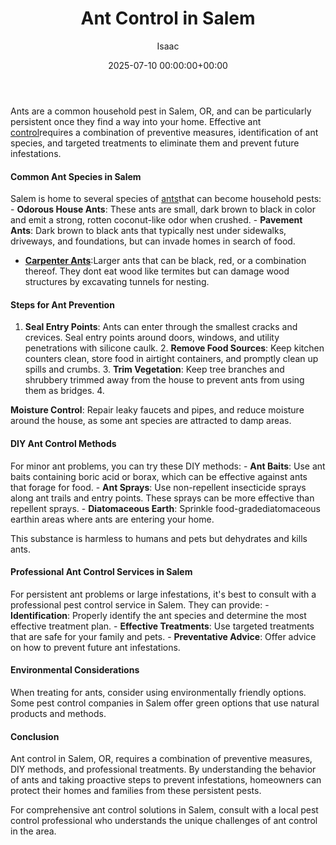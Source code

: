 ﻿---
title: Ant Control in Salem
description: Ants are a common household pest in Salem, OR, and can be particularly persistent once they find a way into your home. Effective ant control requires a...
slug: /ant-control-in-salem/
date: 2025-07-10 00:00:00+00:00
lastmod: 2025-07-10 00:00:00+03:00
author: Isaac
categories:

- Ants

- Guide

- Salem
tags:

- ants

- ant

- control
layout: post
---

Ants are a common household pest in Salem, OR, and can be particularly persistent once they find a way into your home. Effective ant [control](https://pestpolicy.com/ant-control-in-bellingham/)requires a combination of preventive measures, identification of ant species, and targeted treatments to eliminate them and prevent future infestations.

####  Common Ant Species in Salem

Salem is home to several species of [ants](https://pestpolicy.com/ant-control-in-federal-way/)that can become household pests: - **Odorous House Ants**: These ants are small, dark brown to black in color and emit a strong, rotten coconut-like odor when crushed. - **Pavement Ants**: Dark brown to black ants that typically nest under sidewalks, driveways, and foundations, but can invade homes in search of food.

- [**Carpenter Ants**](https://pestpolicy.com/what-attracts-carpenter-ants-in-a-home/):Larger ants that can be black, red, or a combination thereof. They dont eat wood like termites but can damage wood structures by excavating tunnels for nesting.

####  Steps for Ant Prevention

1. **Seal Entry Points**: Ants can enter through the smallest cracks and crevices. Seal entry points around doors, windows, and utility penetrations with silicone caulk. 2. **Remove Food Sources**: Keep kitchen counters clean, store food in airtight containers, and promptly clean up spills and crumbs. 3. **Trim Vegetation**: Keep tree branches and shrubbery trimmed away from the house to prevent ants from using them as bridges. 4.

**Moisture Control**: Repair leaky faucets and pipes, and reduce moisture around the house, as some ant species are attracted to damp areas.

####  DIY Ant Control Methods

For minor ant problems, you can try these DIY methods: - **Ant Baits**: Use ant baits containing boric acid or borax, which can be effective against ants that forage for food. - **Ant Sprays**: Use non-repellent insecticide sprays along ant trails and entry points. These sprays can be more effective than repellent sprays. - **Diatomaceous Earth**: Sprinkle food-gradediatomaceous earthin areas where ants are entering your home.

This substance is harmless to humans and pets but dehydrates and kills ants.

####  Professional Ant Control Services in Salem

For persistent ant problems or large infestations, it's best to consult with a professional pest control service in Salem. They can provide: - **Identification**: Properly identify the ant species and determine the most effective treatment plan. - **Effective Treatments**: Use targeted treatments that are safe for your family and pets. - **Preventative Advice**: Offer advice on how to prevent future ant infestations.

####  Environmental Considerations

When treating for ants, consider using environmentally friendly options. Some pest control companies in Salem offer green options that use natural products and methods.

####  Conclusion

Ant control in Salem, OR, requires a combination of preventive measures, DIY methods, and professional treatments. By understanding the behavior of ants and taking proactive steps to prevent infestations, homeowners can protect their homes and families from these persistent pests.

For comprehensive ant control solutions in Salem, consult with a local pest control professional who understands the unique challenges of ant control in the area.
